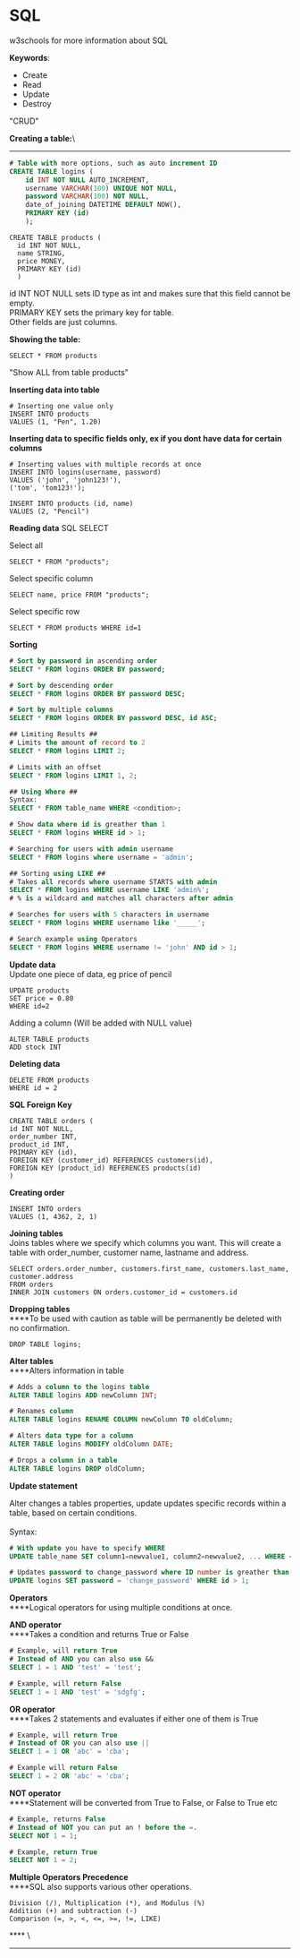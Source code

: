 # SQL

w3schools for more information about SQL

**Keywords**:

* Create
* Read
* Update
* Destroy&#x20;

"CRUD"

**Creating a table:**\
****

```sql
# Table with more options, such as auto increment ID
CREATE TABLE logins (
    id INT NOT NULL AUTO_INCREMENT,
    username VARCHAR(100) UNIQUE NOT NULL,
    password VARCHAR(100) NOT NULL,
    date_of_joining DATETIME DEFAULT NOW(),
    PRIMARY KEY (id)
    );
```



```
CREATE TABLE products (
  id INT NOT NULL, 
  name STRING,
  price MONEY,
  PRIMARY KEY (id)
  )
```

id INT NOT NULL sets ID type as int and makes sure that this field cannot be empty.\
PRIMARY KEY sets the primary key for table. \
Other fields are just columns.

**Showing the table:**

```
SELECT * FROM products 
```

"Show ALL from table products"

**Inserting data into table**

```
# Inserting one value only
INSERT INTO products
VALUES (1, "Pen", 1.20)
```

**Inserting data to specific fields only, ex if you dont have data for certain columns**

```shell-session
# Inserting values with multiple records at once
INSERT INTO logins(username, password) 
VALUES ('john', 'john123!'), 
('tom', 'tom123!');
```

```
INSERT INTO products (id, name)
VALUES (2, "Pencil")
```



**Reading data** SQL SELECT

Select all

```
SELECT * FROM "products";
```

Select specific column

```
SELECT name, price FROM "products"; 
```

Select specific row

```
SELECT * FROM products WHERE id=1
```

**Sorting**

```sql
# Sort by password in ascending order 
SELECT * FROM logins ORDER BY password;

# Sort by descending order
SELECT * FROM logins ORDER BY password DESC;

# Sort by multiple columns
SELECT * FROM logins ORDER BY password DESC, id ASC;

## Limiting Results ##
# Limits the amount of record to 2 
SELECT * FROM logins LIMIT 2;

# Limits with an offset
SELECT * FROM logins LIMIT 1, 2;

## Using Where ## 
Syntax:
SELECT * FROM table_name WHERE <condition>;

# Show data where id is greather than 1
SELECT * FROM logins WHERE id > 1;

# Searching for users with admin username 
SELECT * FROM logins where username = 'admin';

## Sorting using LIKE ##
# Takes all records where username STARTS with admin
SELECT * FROM logins WHERE username LIKE 'admin%';
# % is a wildcard and matches all characters after admin

# Searches for users with 5 characters in username
SELECT * FROM logins WHERE username like '_____';

# Search example using Operators
SELECT * FROM logins WHERE username != 'john' AND id > 1;

```

**Update data** \
Update one piece of data, eg price of pencil

```
UPDATE products
SET price = 0.80
WHERE id=2
```

Adding a column (Will be added with NULL value)

```
ALTER TABLE products
ADD stock INT
```

**Deleting data**

```
DELETE FROM products
WHERE id = 2
```

**SQL Foreign Key**

```
CREATE TABLE orders (
id INT NOT NULL,
order_number INT,
product_id INT, 
PRIMARY KEY (id),
FOREIGN KEY (customer_id) REFERENCES customers(id),
FOREIGN KEY (product_id) REFERENCES products(id)
)
```

**Creating order**

```
INSERT INTO orders
VALUES (1, 4362, 2, 1)
```

**Joining tables** \
Joins tables where we specify which columns you want. This will create a table with order\_number, customer name, lastname and address.

```
SELECT orders.order_number, customers.first_name, customers.last_name, customer.address
FROM orders 
INNER JOIN customers ON orders.customer_id = customers.id
```

**Dropping tables**\
****To be used with caution as table will be permanently be deleted with no confirmation.&#x20;

```shell-session
DROP TABLE logins;
```

**Alter tables**\
****Alters information in table

```sql
# Adds a column to the logins table
ALTER TABLE logins ADD newColumn INT;

# Renames column 
ALTER TABLE logins RENAME COLUMN newColumn TO oldColumn;

# Alters data type for a column
ALTER TABLE logins MODIFY oldColumn DATE;

# Drops a column in a table
ALTER TABLE logins DROP oldColumn;
```

**Update statement**

Alter changes a tables properties, update updates specific records within a table, based on certain conditions.\
&#x20;\
Syntax:&#x20;

```sql
# With update you have to specify WHERE
UPDATE table_name SET column1=newvalue1, column2=newvalue2, ... WHERE <condition>;

# Updates password to change_password where ID number is greather than 1
UPDATE logins SET password = 'change_password' WHERE id > 1;
```

**Operators**\
****Logical operators for using multiple conditions at once.&#x20;

**AND operator**\
****Takes a condition and returns True or False

```sql
# Example, will return True
# Instead of AND you can also use &&
SELECT 1 = 1 AND 'test' = 'test';

# Example, will return False
SELECT 1 = 1 AND 'test' = 'sdgfg';
```

**OR operator**\
****Takes 2 statements and evaluates if either one of them is True

```sql
# Example, will return True
# Instead of OR you can also use ||
SELECT 1 = 1 OR 'abc' = 'cba';

# Example will return False
SELECT 1 = 2 OR 'abc' = 'cba';
```

**NOT operator**\
****Statement will be converted from True to False, or False to True etc

```sql
# Example, returns False
# Instead of NOT you can put an ! before the =. 
SELECT NOT 1 = 1;

# Example, return True
SELECT NOT 1 = 2;
```

**Multiple Operators Precedence**\
****SQL also supports various other operations.&#x20;

```
Division (/), Multiplication (*), and Modulus (%)
Addition (+) and subtraction (-)
Comparison (=, >, <, <=, >=, !=, LIKE)
```

&#x20;**** \
****
